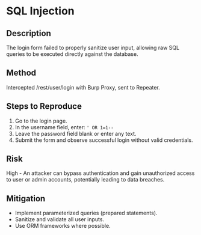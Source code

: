 # SQL Injection

## Description
The login form failed to properly sanitize user input, allowing raw SQL queries to be executed directly against the database.

## Method
Intercepted /rest/user/login with Burp Proxy, sent to Repeater.

## Steps to Reproduce
1. Go to the login page.
2. In the username field, enter: `' OR 1=1--`
3. Leave the password field blank or enter any text.
4. Submit the form and observe successful login without valid credentials.

## Risk
High - An attacker can bypass authentication and gain unauthorized access to user or admin accounts, potentially leading to data breaches.

## Mitigation
- Implement parameterized queries (prepared statements).
- Sanitize and validate all user inputs.
- Use ORM frameworks where possible.
